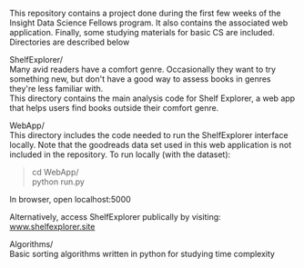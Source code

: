 This repository contains a project done during the first few weeks of the Insight Data Science Fellows program.  It also contains the associated web application. Finally, some studying materials for basic CS are included. Directories are described below

ShelfExplorer/ </br> 
Many avid readers have a comfort genre.  Occasionally they want to try something new, but don't have a good way to assess books in genres they're less familiar with.  
This directory contains the main analysis code for Shelf Explorer, a web app that helps users find books outside their comfort genre.


WebApp/ </br>
This directory includes the code needed to run the ShelfExplorer interface locally. Note that the goodreads data set used in this web application is not included in the repository.  To run locally (with the dataset):
> cd WebApp/ </br>
> python run.py

In browser, open localhost:5000

Alternatively, access ShelfExplorer publically by visiting:
www.shelfexplorer.site


Algorithms/ </br>
Basic sorting algorithms written in python for studying time complexity
